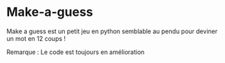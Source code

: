 # Make-a-guess

Make a guess est un petit jeu en python semblable au pendu pour deviner un mot en 12 coups !

Remarque :
Le code est toujours en amélioration 
